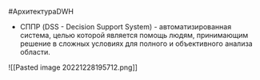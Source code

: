 #АрхитектураDWH 

* СППР (DSS - Decision Support System) - автоматизированная система, целью которой является помощь людям, принимающим решение в сложных условиях для полного и объективного анализа области.

![[Pasted image 20221228195712.png]]